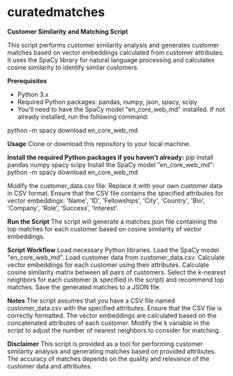 # curatedmatches

**Customer Similarity and Matching Script**

This script performs customer similarity analysis and generates customer matches based on vector embeddings calculated from customer attributes. It uses the SpaCy library for natural language processing and calculates cosine similarity to identify similar customers.

**Prerequisites**
- Python 3.x
- Required Python packages: pandas, numpy, json, spacy, scipy
- You'll need to have the SpaCy model "en_core_web_md" installed. If not already installed, run the following command:

python -m spacy download en_core_web_md

**Usage**
Clone or download this repository to your local machine.

**Install the required Python packages if you haven't already:**
pip install pandas numpy spacy scipy
Install the SpaCy model "en_core_web_md":
python -m spacy download en_core_web_md

Modify the customer_data.csv file: 
Replace it with your own customer data in CSV format. Ensure that the CSV file contains the specified attributes for vector embeddings: 'Name', 'ID', 'Fellowships', 'City', 'Country', 'Bio', 'Company', 'Role', 'Success', 'Interest'.

**Run the Script**
The script will generate a matches.json file containing the top matches for each customer based on cosine similarity of vector embeddings.

**Script Workflow**
Load necessary Python libraries.
Load the SpaCy model "en_core_web_md".
Load customer data from customer_data.csv.
Calculate vector embeddings for each customer using their attributes.
Calculate cosine similarity matrix between all pairs of customers.
Select the k-nearest neighbors for each customer (k specified in the script) and recommend top matches.
Save the generated matches to a JSON file.

**Notes**
The script assumes that you have a CSV file named customer_data.csv with the specified attributes. Ensure that the CSV file is correctly formatted.
The vector embeddings are calculated based on the concatenated attributes of each customer.
Modify the k variable in the script to adjust the number of nearest neighbors to consider for matching.

**Disclaimer**
This script is provided as a tool for performing customer similarity analysis and generating matches based on provided attributes. The accuracy of matches depends on the quality and relevance of the customer data and attributes.
